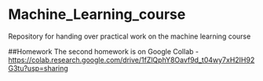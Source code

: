 # Machine_Learning_course
Repository for handing over practical work on the machine learning course

##Homework
The second homework is on Google Collab - https://colab.research.google.com/drive/1fZlQphY8Oavf9d_t04wy7xH2IH92G3tu?usp=sharing
